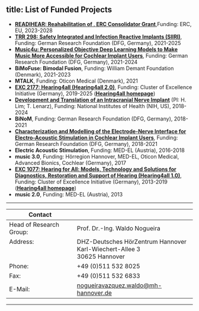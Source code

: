title: List of Funded Projects 
---
* **[READIHEAR: Reahabilitation of , ERC Consolidator Grant](https://cordis.europa.eu/project/id/101044753)**,Funding: ERC, EU, 2023-2028
* **[TRR 298:  Safety Integrated and Infection Reactive Implants (SIIRI)](https://gepris.dfg.de/gepris/projekt/426335750?language=en)**, Funding: German Research Foundation (DFG, Germany), 2021-2025
* **[Music4u: Personalized Objective Deep Learning Models to Make Music More Accessible for Cochlear Implant Users](https://gepris.dfg.de/gepris/projekt/446611346?language=en)**, Funding: German Research Foundation (DFG, Germany), 2021-2024
* **BiMoFuse: Bimodal Fusion**, Funding: William Demant Foundation (Denmark), 2021-2023
* **MTALK**, Funding: Oticon Medical (Denmark), 2021
* **[EXC 2177:  Hearing4all (Hearing4all 2.0)](https://gepris.dfg.de/gepris/projekt/390895286)**, Funding: Cluster of Excellence Initiative (Germany), 2019-2025 (**[Hearing4all homepage](https://hearing4all.de/en/)**)
* **[Development and Translation of an Intracranial Nerve Implant](https://reporter.nih.gov/project-details/9588697)** (PI: H. Lim; T. Lenarz), Funding: National Institutes of Health (NIH, US), 2018-2024
* **BiNoM**, Funding: German Research Foundation (DFG, Germany), 2018-2021
* **[Characterization and Modelling of the Electrode-Nerve Interface for Electro-Acoustic Stimulation in Cochlear Implant Users](https://gepris.dfg.de/gepris/projekt/396932747?language=en)**, Funding: German Research Foundation (DFG, Germany), 2018-2021
* **Electric Acoustic Stimulation**, Funding: MED-EL (Austria), 2016-2018
* **music 3.0**, Funding: Hörregion Hannover, MED-EL, Oticon Medical, Advanced Bionics, Cochlear (Germany), 2017
* **[EXC 1077:  Hearing for All: Models, Technology and Solutions for Diagnostics, Restoration and Support of Hearing (Hearing4all 1.0)](https://gepris.dfg.de/gepris/projekt/194654335?language=en)**, Funding: Cluster of Excellence Initiative (Germany), 2013-2019 (**[Hearing4all homepage](https://hearing4all.de/en/)**)
* **music 2.0**, Funding: MED-EL (Austria), 2013

---

| Contact                 |                            |
| ------------------------|--------------------------- |
| Head of Research Group:<br>| Prof. Dr.-Ing. Waldo Nogueira|
| Address: <br><br><br>   | DHZ-Deutsches HörZentrum Hannover<br> Karl-Wiechert-Allee 3 <br> 30625 Hannover |
| Phone:                  | +49 (0)511 532 8025 |
| Fax:                    | +49 (0)511 532 6833 |
| E-Mail:                 |<nogueiravazquez.waldo@mh-hannover.de>|

---

